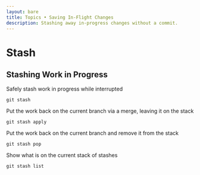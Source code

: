 ```yaml
---
layout: bare
title: Topics • Saving In-Flight Changes
description: Stashing away in-progress changes without a commit.
---
```


# Stash

## Stashing Work in Progress
Safely stash work in progress while interrupted

    git stash

Put the work back on the current branch via a merge, leaving it on the stack

    git stash apply

Put the work back on the current branch and remove it from the stack

    git stash pop

Show what is on the current stack of stashes

    git stash list
